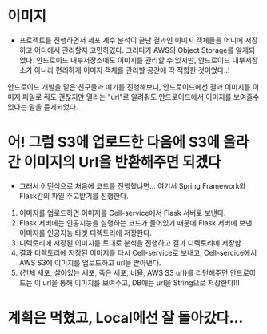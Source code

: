 # 이미지
- 프로젝트를 진행하면서 세포 계수 분석이 끝난 결과인 이미지 객체들을 어디에 저장하고 어디에서 관리할지 고민하였다. 그러다가 AWS의 Object Storage를 알게되었다.
안드로이드 내부저장소에도 이미지를 관리할 수 있지만, 안드로이드 내부저장소가 아니라 편리하게 이미지 객체를 관리할 공간에 딱 적합한 것이었다..!

안드로이드 개발을 맡은 친구들과 얘기를 진행해보니, 안드로이드에선 결과 이미지를 이미지 파일로 줘도 괜찮지만 열리는 "url"로 알려줘도 안드로이드에서 이미지를 보여줄수 있다는 말을 듣게되었다.

# 어! 그럼 S3에 업로드한 다음에 S3에 올라간 이미지의 Url을 반환해주면 되겠다
- 그래서 어떤식으로 처음에 코드를 진행했냐면... 여기서 Spring Framework와 Flask간의 파일 주고받기를 진행한다.

1. 이미지를 업로드하면 이미지를 Cell-service에서 Flask 서버로 보낸다.
2. Flask 서버에는 인공지능을 실행하는 코드가 들어있기 때문에 Flask 서버에 보낸 이미지를 인공지능 타겟 디렉토리에 저장한다.
3. 디렉토리에 저장된 이미지를 토대로 분석을 진행하고 결과 디렉토리에 저장함.
4. 결과 디렉토리에 저장된 이미지를 다시 Cell-service로 보내고, Cell-sercice에서 AWS S3에 이미지를 업로드하고 url을 받아낸다.
5. {전체 세포, 살아있는 세포, 죽은 세포, 비율, AWS S3 url}를 리턴해주면 안드로이드는 이 url을 통해 이미지를 보여주고, DB에는 url을 String으로 저장한다!!!

# 계획은 먹혔고, Local에선 잘 돌아갔다...
